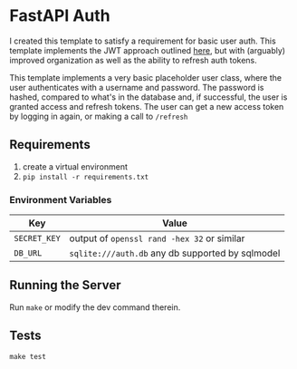 # FastAPI Auth

I created this template to satisfy a requirement for basic user auth. This template implements the JWT approach outlined [here](https://fastapi.tiangolo.com/tutorial/security/oauth2-jwt/?h=jwt), but with (arguably) improved organization as well as the ability to refresh auth tokens.

This template implements a very basic placeholder user class, where the user authenticates with a username and password. The password is hashed, compared to what's in the database and, if successful,
the user is granted access and refresh tokens. The user can get a new access token by logging in again, or making a call to `/refresh`

## Requirements

1. create a virtual environment
2. `pip install -r requirements.txt`

### Environment Variables

| Key          | Value                                            |
| ------------ | ------------------------------------------------ |
| `SECRET_KEY` | output of `openssl rand -hex 32` or similar      |
| `DB_URL`     | `sqlite:///auth.db` any db supported by sqlmodel |

## Running the Server

Run `make` or modify the dev command therein.

## Tests

`make test`
